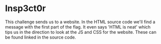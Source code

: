 # Insp3ct0r

This challenge sends us to a website. In the HTML source code we'll find a message with the first part of the flag. It even says 'HTML is neat' which tips us in the direction to look at the JS and CSS for the website. These can be found linked in the source code.
